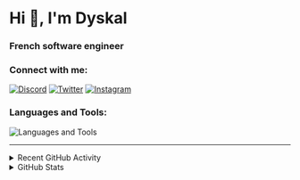 # Hi 👋, I'm Dyskal

### French software engineer

### Connect with me:

[![Discord](https://skillicons.dev/icons?i=discord "@dyskal")](https://discordapp.com/users/200586202997325824)
[![Twitter](https://skillicons.dev/icons?i=twitter "@dyskal")](https://twitter.com/dyskal)
[![Instagram](https://skillicons.dev/icons?i=instagram "@dyskal")](https://instagram.com/dyskal)

### Languages and Tools:
![Languages and Tools](https://skillicons.dev/icons?i=java,kotlin,spring,js,ts,vue,idea,linux,git&perline=3)

---

<details>
<summary>Recent GitHub Activity</summary>

<!--START_SECTION:activity-->

1. 🗣 Commented on [#1342](https://github.com/OpenFeign/querydsl/issues/1342#issuecomment-3264109629) in [OpenFeign/querydsl](https://github.com/OpenFeign/querydsl)
2. 🗣 Commented on [#1342](https://github.com/OpenFeign/querydsl/issues/1342#issuecomment-3258594393) in [OpenFeign/querydsl](https://github.com/OpenFeign/querydsl)
3. 🗣 Commented on [#1342](https://github.com/OpenFeign/querydsl/issues/1342#issuecomment-3258423588) in [OpenFeign/querydsl](https://github.com/OpenFeign/querydsl)
4. ❗ Opened issue [#22017](https://github.com/vuetifyjs/vuetify/issues/22017) in [vuetifyjs/vuetify](https://github.com/vuetifyjs/vuetify)
5. 🗣 Commented on [#1342](https://github.com/OpenFeign/querydsl/issues/1342#issuecomment-3257709862) in [OpenFeign/querydsl](https://github.com/OpenFeign/querydsl)

<!--END_SECTION:activity-->

</details>

<details>
<summary>GitHub Stats</summary>

![GitHub Stats](https://github-readme-stats.vercel.app/api/top-langs?username=dyskal&show_icons=true&locale=en&layout=compact&card_width=445&langs_count=10&hide_borders=true)
![GitHub Stats](https://github-readme-stats.vercel.app/api?username=dyskal&show_icons=true&locale=en&include_all_commits=true&hide_borders=true)
</details>

